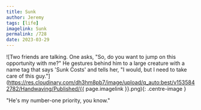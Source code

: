 ```yaml
---
title: Sunk
author: Jeremy
tags: [life]
imagelink: Sunk
permalink: /728
date: 2023-03-29
---
```


![Two friends are talking. One asks, "So, do you want to jump on this opportunity with me?" He gestures behind him to a large creature with a name tag that says 'Sunk Costs' and tells her, "I would, but I need to take care of this guy."](https://res.cloudinary.com/dh3hm8pb7/image/upload/q_auto:best/v1535842782/Handwaving/Published/{{ page.imagelink }}.png){: .centre-image }

"He's my number-one priority, you know."
